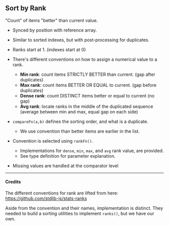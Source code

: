 ## Sort by Rank

"Count" of items "better" than current value.

- Synced by position with reference array.
- Similar to sorted indexes, but with post-processing for duplicates.
- Ranks start at 1. (indexes start at 0)

- There's different conventions on how to assign a numerical value to a rank.
  - **Min rank**: count items STRICTLY BETTER than current. (gap after duplicates)
  - **Max rank**: count items BETTER OR EQUAL to current. (gap before duplicates)
  - **Dense rank**: count DISTINCT items better or equal to current (no gap)
  - **Avg rank**: locate ranks in the middle of the duplicated sequence
    (average between min and max, equal gap on each side)

- `compareFn(a,b)` defines the sorting order, and what is a duplicate.
  - We use convention than better items are earlier in the list.

- Convention is selected using `rankFn()`.
  - Implementations for `dense`, `min`, `max`, and `avg` rank value, are provided.
  - See type definition for parameter explanation.

- Missing values are handled at the comparator level

----------------------------

#### Credits

The different conventions for rank are lifted from here:
https://github.com/stdlib-js/stats-ranks

Aside from the convention and their names, implementation is distinct.
They needed to build a sorting utilities to implement `ranks()`, but we have our own.
